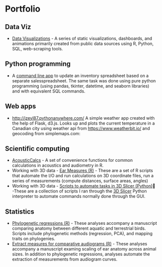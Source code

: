 # Portfolio

## Data Viz
* [Data Visualizations](https://github.com/jzeyl/Data-visualizations) - A series of static visualizations, dashboards, and animations primarily created from public data sources using R, Python, SQL, web-scraping tools.

## Python programming
 * A [command line app](https://github.com/jzeyl/Inventory-app) to update an inventory spreadsheet based on a separate salesspreadsheet. The same task was done using pure python programming (using pandas, tkinter, datetime, and seaborn libraries) and with equivalent SQL commands.
 
## Web apps
* http://jzeyl87.pythonanywhere.com/ A simple weather app created with the help of Flask, d3.js. Looks up and plots the current temperature in a Canadian city using weather api from https://www.weatherbit.io/ and geocoding from simplemaps.com:



## Scientific computing
* [AcousticCalcs](https://github.com/jzeyl/AcousticCalcs) - A set of convenience functions for common calculations in acoustics and audiometry in R.
* Working with 3D data - [Ear Measures (R)](https://github.com/jzeyl/Ear-Measures) - These are a set of R scripts that automate the I/O and run calculations on 3D coordinate files, run a series of measurements (compute distances, surface areas, angles)
* Working with 3D data - [Scripts to automate tasks in 3D Slicer (Python)](https://github.com/jzeyl/3D-Slicer-Scripts):snake: -These are a collection of scripts I ran through the [3D Slicer](https://www.slicer.org/) Python interpreter to automate commands normally done through the GUI. 

## Statistics
* [Phylogenetic regressions (R)](https://github.com/jzeyl/A-T-Statistics) - These analyses accompany a manuscript comparing anatomy between different aquatic and terrestrial birds. Scripts include phylogenetic methods (regression, PCA), and mapping traits on phylogenies.
* [Extract measures for comparative audiograms (R)](https://github.com/jzeyl/Scaling_2021) - These analyses accompany a manuscript examing scaling of ear anatomy across animal sizes. In addition to phylogenetic regressions, analyses automate the extraction of measurements from audiogram curves.
